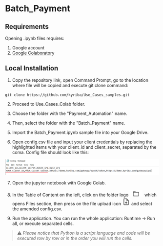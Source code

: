 # Batch_Payment



## Requirements

Opening .ipynb files requires:
1. Google account
2. [Google Colaboratory][1]

[1]: https://workspace.google.com/marketplace/app/colaboratory/1014160490159?pann=ogb


## Local Installation

1.  Copy the repository link, open Command Prompt, go to the location where file will be copied and execute git clone command:

```shell
git clone https://github.com/kyriba/Use_Cases_samples.git
```

2. Proceed to Use_Cases_Colab folder.

3. Choose the folder with the "Payment_Automation" name.

4. Then, select the folder with the "Batch_Payment" name.

5. Import the Batch_Payment.ipynb sample file into your Google Drive.

6. Open config.csv file and input your client credentials by replacing the highlighted items with your client_id and client_secret, separated by the coma. Config file should look like this:

![config](config.png)

7. Open the jupyter notebook with Google Colab.

8. In the Table of Content on the left, click on the folder logo ![files](files.png) which opens Files section, then press on the file upload icon ![upload](upload.png) and select the amended config.csv.

9. Run the application. You can run the whole application: Runtime -> Run all, or execute separated cells.

> ⚠️  _Please notice that Python is a script language and code will be executed row by row or in the order you will run the cells._

